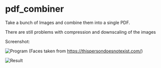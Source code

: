 # pdf_combiner

Take a bunch of Images and combine them into a single PDF.

There are still problems with compression and downscaling of the images 

Screenshot:



![Program](https://i.imgur.com/2BcbIjM.png)
(Faces taken from https://thispersondoesnotexist.com/)


![Result](https://i.imgur.com/hF8sMg3.png)
